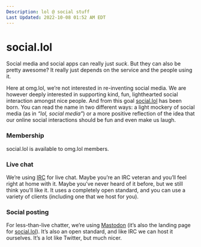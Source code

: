 ```yaml
---
Description: lol @ social stuff  
Last Updated: 2022-10-08 01:52 AM EDT
---
```


# social.lol

Social media and social apps can really just _suck_. But they can also be pretty awesome? It really just depends on the service and the people using it.

Here at omg.lol, we’re not interested in re-inventing social media. We are however deeply interested in supporting kind, fun, lighthearted social interaction amongst nice people. And from this goal [social.lol](https://social.lol) has been born. You can read the name in two different ways: a light mockery of social media (as in _“lol, social media”_) or a more positive reflection of the idea that our online social interactions should be fun and even make us laugh.

### Membership

social.lol is available to omg.lol members.

### Live chat

We’re using [IRC](/help/irc) for live chat. Maybe you’re an IRC veteran and you’ll feel right at home with it. Maybe you’ve never heard of it before, but we still think you’ll like it. It uses a completely open standard, and you can use a variety of clients (including one that we host for you).

### Social posting

For less-than-live chatter, we’re using [Mastodon](/help/mastodon) (it’s also the landing page for [social.lol](https://social.lol)). It’s also an open standard, and like IRC we can host it ourselves. It’s a lot like Twitter, but much nicer.
